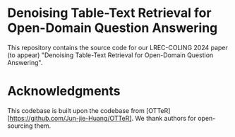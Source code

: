 # Denoising Table-Text Retrieval for Open-Domain Question Answering
This repository contains the source code for our LREC-COLING 2024 paper (to appear) "Denoising Table-Text Retrieval for Open-Domain Question Answering".




# Acknowledgments
This codebase is built upon the codebase from [OTTeR][https://github.com/Jun-jie-Huang/OTTeR].
We thank authors for open-sourcing them.

